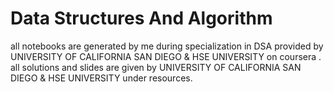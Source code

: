# Data Structures And Algorithm 
all notebooks are generated by me during specialization in DSA provided by UNIVERSITY OF CALIFORNIA SAN DIEGO & HSE UNIVERSITY on coursera .
all solutions and slides are given by UNIVERSITY OF CALIFORNIA SAN DIEGO & HSE UNIVERSITY under resources.
